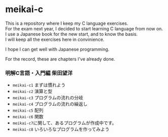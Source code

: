 # meikai-c

This is a repository where I keep my C language exercises.    
For the exam next year, I decided to start learning C language from now on.    
I use a Japanese book for the new start, and to know the basis.    
I will keep all the exercises here in convinience.   
 
I hope I can get well with Japanese programming.

For the record, these are chapters I've already done.

### 明解C言語・入門編 柴田望洋

- `meikai-c1` まずは慣れよう
- `meikai-c2` 演算と型
- `meikai-c3` プログラムの流れの分岐
- `meikai-c4` プログラムの流れの繰返し
- `meikai-c5` 配列
- `meikai-c6` 関数
- `meikai-c7`に関して、あるプログラムが作成中です。
- `meikai-c8` いろいろなプログラムを作ってみよう

